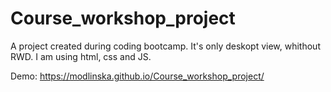 # Course_workshop_project
A project created during coding bootcamp.
It's only deskopt view, whithout RWD.
I am using html, css and JS. 

Demo: https://modlinska.github.io/Course_workshop_project/






